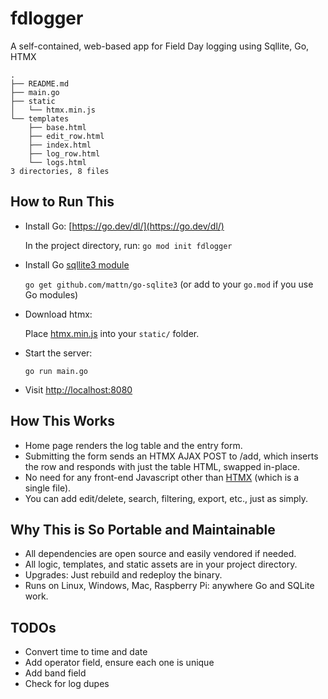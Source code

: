 # fdlogger

A self-contained, web-based app for Field Day logging using
Sqllite, Go, HTMX

```
.
├── README.md
├── main.go
├── static
│   └── htmx.min.js
└── templates
    ├── base.html
    ├── edit_row.html
    ├── index.html
    ├── log_row.html
    └── logs.html
3 directories, 8 files
```

## How to Run This

- Install Go: [https://go.dev/dl/](https://go.dev/dl/)

    In the project directory, run: `go mod init fdlogger`

- Install Go [sqllite3 module](https://github.com/mattn/go-sqlite3)

    `go get github.com/mattn/go-sqlite3` (or add to your `go.mod` if you use Go modules)

- Download htmx:

    Place [htmx.min.js](https://unpkg.com/htmx.org@1.9.10/dist/htmx.min.js) into your `static/` folder.

- Start the server:

    `go run main.go`

- Visit [http://localhost:8080](http://localhost:8080)


## How This Works

- Home page renders the log table and the entry form.
- Submitting the form sends an HTMX AJAX POST to /add, which inserts the row and responds with just the table HTML, swapped in-place.
- No need for any front-end Javascript other than [HTMX](https://htmx.org/) (which is a single file).
- You can add edit/delete, search, filtering, export, etc., just as simply.

## Why This is So Portable and Maintainable

- All dependencies are open source and easily vendored if needed.
- All logic, templates, and static assets are in your project directory.
- Upgrades: Just rebuild and redeploy the binary.
- Runs on Linux, Windows, Mac, Raspberry Pi: anywhere Go and SQLite work.

## TODOs

- Convert time to time and date
- Add operator field, ensure each one is unique
- Add band field
- Check for log dupes
